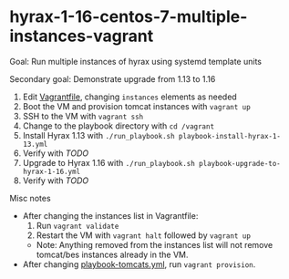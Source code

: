 # hyrax-1-16-centos-7-multiple-instances-vagrant

Goal: Run multiple instances of hyrax using systemd template units

Secondary goal: Demonstrate upgrade from 1.13 to 1.16

1. Edit [Vagrantfile](Vagrantfile), changing `instances` elements as needed
1. Boot the VM and provision tomcat instances with `vagrant up`
1. SSH to the VM with `vagrant ssh`
1. Change to the playbook directory with `cd /vagrant`
1. Install Hyrax 1.13 with `./run_playbook.sh playbook-install-hyrax-1-13.yml`
1. Verify with _TODO_
1. Upgrade to Hyrax 1.16 with `./run_playbook.sh playbook-upgrade-to-hyrax-1-16.yml`
1. Verify with _TODO_

Misc notes

* After changing the instances list in Vagrantfile:
  1. Run `vagrant validate`
  1. Restart the VM with `vagrant halt` followed by `vagrant up`
  * Note: Anything removed from the instances list will not remove tomcat/bes instances already in the VM.
* After changing [playbook-tomcats.yml](playbook-tomcats.yml), run `vagrant provision`.
